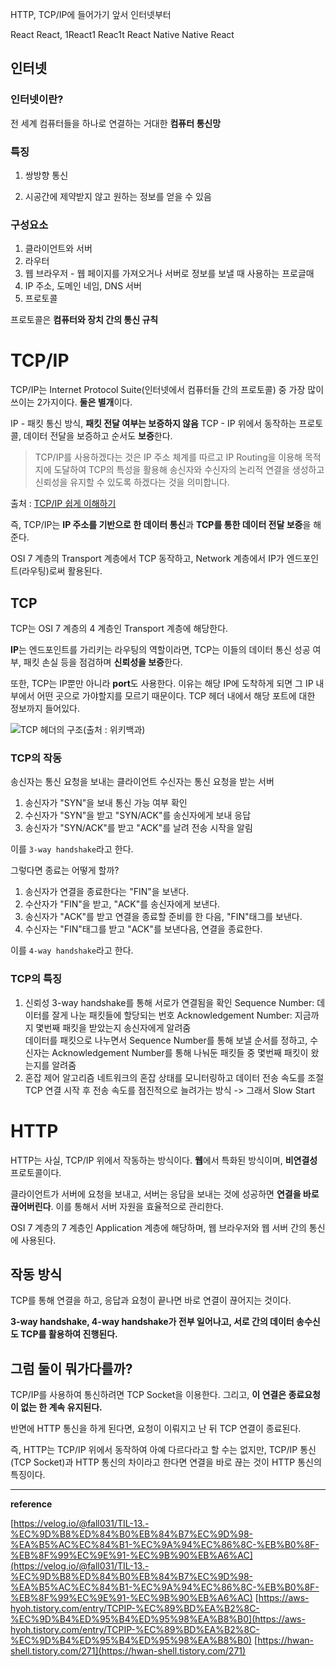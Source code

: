 HTTP, TCP/IP에 들어가기 앞서 인터넷부터

React React, 1React1 Reac1t React Native Native React

## 인터넷

### 인터넷이란?

전 세계 컴퓨터들을 하나로 연결하는 거대한 **컴퓨터 통신망**

### 특징

1. 쌍방향 통신

2. 시공간에 제약받지 않고 원하는 정보를 얻을 수 있음

### 구성요소

1. 클라이언트와 서버
2. 라우터
3. 웹 브라우저 - 웹 페이지를 가져오거나 서버로 정보를 보낼 때 사용하는 프로글매
4. IP 주소, 도메인 네임, DNS 서버
5. 프로토콜

프로토콜은 **컴퓨터와 장치 간의 통신 규칙**

# TCP/IP

TCP/IP는 Internet Protocol Suite(인터넷에서 컴퓨터들 간의 프로토콜) 중 가장 많이 쓰이는 2가지이다. **둘은 별개**이다.

IP - 패킷 통신 방식, **패킷 전달 여부는 보증하지 않음**
TCP - IP 위에서 동작하는 프로토콜, 데이터 전달을 보증하고 순서도 **보증**한다.

> TCP/IP를 사용하겠다는 것은 IP 주소 체계를 따르고 IP Routing을 이용해 목적지에 도달하여 TCP의 특성을 활용해 송신자와 수신자의 논리적 연결을 생성하고 신뢰성을 유지할 수 있도록 하겠다는 것을 의미합니다.

출처 : [TCP/IP 쉽게 이해하기](https://aws-hyoh.tistory.com/entry/TCPIP-%EC%89%BD%EA%B2%8C-%EC%9D%B4%ED%95%B4%ED%95%98%EA%B8%B0)

즉, TCP/IP는 **IP 주소를 기반으로 한 데이터 통신**과 **TCP를 통한 데이터 전달 보증**을 해준다.

OSI 7 계층의 Transport 계층에서 TCP 동작하고, Network 계층에서 IP가 엔드포인트(라우팅)로써 활용된다.

## TCP

TCP는 OSI 7 계층의 4 계층인 Transport 계층에 해당한다.

**IP**는 엔드포인트를 가리키는 라우팅의 역할이라면, TCP는 이들의 데이터 통신 성공 여부, 패킷 손실 등을 점검하며 **신뢰성을 보증**한다.

또한, TCP는 IP뿐만 아니라 **port**도 사용한다. 이유는 해당 IP에 도착하게 되면 그 IP 내부에서 어떤 곳으로 가야할지를 모르기 때문이다. TCP 헤더 내에서 해당 포트에 대한 정보까지 들어있다.

![TCP 헤더의 구조(출처 : 위키백과)](https://github.com/vinitus/TIL/assets/97886013/b7a3c44c-5611-495e-8bfa-0a9610bbd4bb)

### TCP의 작동

송신자는 통신 요청을 보내는 클라이언트
수신자는 통신 요청을 받는 서버

1. 송신자가 "SYN"을 보내 통신 가능 여부 확인
2. 수신자가 "SYN"을 받고 "SYN/ACK"를 송신자에게 보내 응답
3. 송신자가 "SYN/ACK"를 받고 "ACK"를 날려 전송 시작을 알림

이를 `3-way handshake`라고 한다.

그렇다면 종료는 어떻게 할까?

1. 송신자가 연결을 종료한다는 "FIN"을 보낸다.
2. 수산자가 "FIN"을 받고, "ACK"를 송신자에게 보낸다.
3. 송신자가 "ACK"를 받고 연결을 종료할 준비를 한 다음, "FIN"태그를 보낸다.
4. 수신자는 "FIN"태그를 받고 "ACK"를 보낸다음, 연결을 종료한다.

이를 `4-way handshake`라고 한다.

### TCP의 특징

1. 신뢰성
   3-way handshake를 통해 서로가 연결됨을 확인
   Sequence Number: 데이터를 잘게 나눈 패킷들에 할당되는 번호
   Acknowledgement Number: 지금까지 몇번째 패킷을 받았는지 송신자에게 알려줌<br>
   데이터를 패킷으로 나누면서 Sequence Number를 통해 보낼 순서를 정하고, 수신자는 Acknowledgement Number를 통해 나눠둔 패킷들 중 몇번째 패킷이 왔는지를 알려줌
   <br>
2. 혼잡 제어 알고리즘
   네트워크의 혼잡 상태를 모니터링하고 데이터 전송 속도를 조절
   TCP 연결 시작 후 전송 속도를 점진적으로 늘려가는 방식 -> 그래서 Slow Start

# HTTP

HTTP는 사실, TCP/IP 위에서 작동하는 방식이다. **웹**에서 특화된 방식이며, **비연결성** 프로토콜이다.

클라이언트가 서버에 요청을 보내고, 서버는 응답을 보내는 것에 성공하면 **연결을 바로 끊어버린다**. 이를 통해서 서버 자원을 효율적으로 관리한다.

OSI 7 계층의 7 계층인 Application 계층에 해당하며, 웹 브라우저와 웹 서버 간의 통신에 사용된다.

## 작동 방식

TCP를 통해 연결을 하고, 응답과 요청이 끝나면 바로 연결이 끊어지는 것이다.

**3-way handshake, 4-way handshake가 전부 일어나고, 서로 간의 데이터 송수신도 TCP를 활용하여 진행된다.**

## 그럼 둘이 뭐가다를까?

TCP/IP를 사용하여 통신하려면 TCP Socket을 이용한다. 그리고, **이 연결은 종료요청이 없는 한 계속 유지된다.**

반면에 HTTP 통신을 하게 된다면, 요청이 이뤄지고 난 뒤 TCP 연결이 종료된다.

즉, HTTP는 TCP/IP 위에서 동작하여 아예 다르다라고 할 수는 없지만, TCP/IP 통신(TCP Socket)과 HTTP 통신의 차이라고 한다면 연결을 바로 끊는 것이 HTTP 통신의 특징이다.

---

**reference**

[https://velog.io/@fall031/TIL-13.-%EC%9D%B8%ED%84%B0%EB%84%B7%EC%9D%98-%EA%B5%AC%EC%84%B1-%EC%9A%94%EC%86%8C-%EB%B0%8F-%EB%8F%99%EC%9E%91-%EC%9B%90%EB%A6%AC](https://velog.io/@fall031/TIL-13.-%EC%9D%B8%ED%84%B0%EB%84%B7%EC%9D%98-%EA%B5%AC%EC%84%B1-%EC%9A%94%EC%86%8C-%EB%B0%8F-%EB%8F%99%EC%9E%91-%EC%9B%90%EB%A6%AC)
[https://aws-hyoh.tistory.com/entry/TCPIP-%EC%89%BD%EA%B2%8C-%EC%9D%B4%ED%95%B4%ED%95%98%EA%B8%B0](https://aws-hyoh.tistory.com/entry/TCPIP-%EC%89%BD%EA%B2%8C-%EC%9D%B4%ED%95%B4%ED%95%98%EA%B8%B0)
[https://hwan-shell.tistory.com/271](https://hwan-shell.tistory.com/271)
